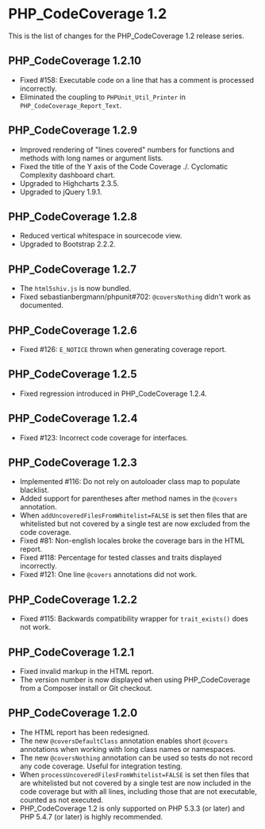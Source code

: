 PHP_CodeCoverage 1.2
====================

This is the list of changes for the PHP_CodeCoverage 1.2 release series.

PHP_CodeCoverage 1.2.10
-----------------------

* Fixed #158: Executable code on a line that has a comment is processed incorrectly.
* Eliminated the coupling to `PHPUnit_Util_Printer` in `PHP_CodeCoverage_Report_Text`.

PHP_CodeCoverage 1.2.9
----------------------

* Improved rendering of "lines covered" numbers for functions and methods with long names or argument lists.
* Fixed the title of the Y axis of the Code Coverage ./. Cyclomatic Complexity dashboard chart.
* Upgraded to Highcharts 2.3.5.
* Upgraded to jQuery 1.9.1.

PHP_CodeCoverage 1.2.8
----------------------

* Reduced vertical whitespace in sourcecode view.
* Upgraded to Bootstrap 2.2.2.

PHP_CodeCoverage 1.2.7
----------------------

* The `html5shiv.js` is now bundled.
* Fixed sebastianbergmann/phpunit#702: `@coversNothing` didn't work as documented.

PHP_CodeCoverage 1.2.6
----------------------

* Fixed #126: `E_NOTICE` thrown when generating coverage report.

PHP_CodeCoverage 1.2.5
----------------------

* Fixed regression introduced in PHP_CodeCoverage 1.2.4.

PHP_CodeCoverage 1.2.4
----------------------

* Fixed #123: Incorrect code coverage for interfaces.

PHP_CodeCoverage 1.2.3
----------------------

* Implemented #116: Do not rely on autoloader class map to populate blacklist.
* Added support for parentheses after method names in the `@covers` annotation.
* When `addUncoveredFilesFromWhitelist=FALSE` is set then files that are whitelisted but not covered by a single test are now excluded from the code coverage.
* Fixed #81: Non-english locales broke the coverage bars in the HTML report.
* Fixed #118: Percentage for tested classes and traits displayed incorrectly.
* Fixed #121: One line `@covers` annotations did not work.

PHP_CodeCoverage 1.2.2
----------------------

* Fixed #115: Backwards compatibility wrapper for `trait_exists()` does not work.

PHP_CodeCoverage 1.2.1
----------------------

* Fixed invalid markup in the HTML report.
* The version number is now displayed when using PHP_CodeCoverage from a Composer install or Git checkout.

PHP_CodeCoverage 1.2.0
----------------------

* The HTML report has been redesigned.
* The new `@coversDefaultClass` annotation enables short `@covers` annotations when working with long class names or namespaces.
* The new `@coversNothing` annotation can be used so tests do not record any code coverage. Useful for integration testing. 
* When `processUncoveredFilesFromWhitelist=FALSE` is set then files that are whitelisted but not covered by a single test are now included in the code coverage but with all lines, including those that are not executable, counted as not executed.
* PHP_CodeCoverage 1.2 is only supported on PHP 5.3.3 (or later) and PHP 5.4.7 (or later) is highly recommended.
